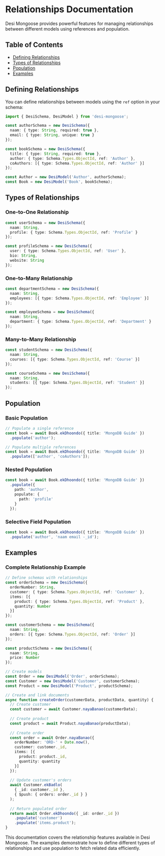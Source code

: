 # Relationships Documentation

Desi Mongoose provides powerful features for managing relationships between different models using references and population.

## Table of Contents
- [Defining Relationships](#defining-relationships)
- [Types of Relationships](#types-of-relationships)
- [Population](#population)
- [Examples](#examples)

## Defining Relationships

You can define relationships between models using the `ref` option in your schema:

```typescript
import { DesiSchema, DesiModel } from 'desi-mongoose';

const authorSchema = new DesiSchema({
  naam: { type: String, required: true },
  email: { type: String, unique: true }
});

const bookSchema = new DesiSchema({
  title: { type: String, required: true },
  author: { type: Schema.Types.ObjectId, ref: 'Author' },
  coAuthors: [{ type: Schema.Types.ObjectId, ref: 'Author' }]
});

const Author = new DesiModel('Author', authorSchema);
const Book = new DesiModel('Book', bookSchema);
```

## Types of Relationships

### One-to-One Relationship

```typescript
const userSchema = new DesiSchema({
  naam: String,
  profile: { type: Schema.Types.ObjectId, ref: 'Profile' }
});

const profileSchema = new DesiSchema({
  user: { type: Schema.Types.ObjectId, ref: 'User' },
  bio: String,
  website: String
});
```

### One-to-Many Relationship

```typescript
const departmentSchema = new DesiSchema({
  naam: String,
  employees: [{ type: Schema.Types.ObjectId, ref: 'Employee' }]
});

const employeeSchema = new DesiSchema({
  naam: String,
  department: { type: Schema.Types.ObjectId, ref: 'Department' }
});
```

### Many-to-Many Relationship

```typescript
const studentSchema = new DesiSchema({
  naam: String,
  courses: [{ type: Schema.Types.ObjectId, ref: 'Course' }]
});

const courseSchema = new DesiSchema({
  naam: String,
  students: [{ type: Schema.Types.ObjectId, ref: 'Student' }]
});
```

## Population

### Basic Population

```typescript
// Populate a single reference
const book = await Book.ekDhoondo({ title: 'MongoDB Guide' })
  .populate('author');

// Populate multiple references
const book = await Book.ekDhoondo({ title: 'MongoDB Guide' })
  .populate(['author', 'coAuthors']);
```

### Nested Population

```typescript
const book = await Book.ekDhoondo({ title: 'MongoDB Guide' })
  .populate({
    path: 'author',
    populate: {
      path: 'profile'
    }
  });
```

### Selective Field Population

```typescript
const book = await Book.ekDhoondo({ title: 'MongoDB Guide' })
  .populate('author', 'naam email -_id');
```

## Examples

### Complete Relationship Example

```typescript
// Define schemas with relationships
const orderSchema = new DesiSchema({
  orderNumber: String,
  customer: { type: Schema.Types.ObjectId, ref: 'Customer' },
  items: [{
    product: { type: Schema.Types.ObjectId, ref: 'Product' },
    quantity: Number
  }]
});

const customerSchema = new DesiSchema({
  naam: String,
  orders: [{ type: Schema.Types.ObjectId, ref: 'Order' }]
});

const productSchema = new DesiSchema({
  naam: String,
  price: Number
});

// Create models
const Order = new DesiModel('Order', orderSchema);
const Customer = new DesiModel('Customer', customerSchema);
const Product = new DesiModel('Product', productSchema);

// Create and link documents
async function createOrder(customerData, productData, quantity) {
  // Create customer
  const customer = await Customer.nayaBanao(customerData);
  
  // Create product
  const product = await Product.nayaBanao(productData);
  
  // Create order
  const order = await Order.nayaBanao({
    orderNumber: 'ORD-' + Date.now(),
    customer: customer._id,
    items: [{
      product: product._id,
      quantity: quantity
    }]
  });
  
  // Update customer's orders
  await Customer.ekBadlo(
    { _id: customer._id },
    { $push: { orders: order._id } }
  );
  
  // Return populated order
  return await Order.ekDhoondo({ _id: order._id })
    .populate('customer')
    .populate('items.product');
}
```

This documentation covers the relationship features available in Desi Mongoose. The examples demonstrate how to define different types of relationships and use population to fetch related data efficiently.